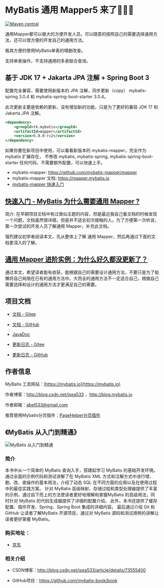 # MyBatis 通用 Mapper5 来了🎉🎉🎉

[![Maven central](https://maven-badges.herokuapp.com/maven-central/tk.mybatis/mapper/badge.svg)](https://maven-badges.herokuapp.com/maven-central/tk.mybatis/mapper)

通用Mapper都可以极大的方便开发人员。可以随意的按照自己的需要选择通用方法，还可以很方便的开发自己的通用方法。

极其方便的使用MyBatis单表的增删改查。

支持单表操作，不支持通用的多表联合查询。

## 基于 JDK 17 + Jakarta JPA 注解 + Spring Boot 3

配置完全兼容，需要使用新版本的 JPA 注解，同步更新（copy） mybatis-spring 3.0.4 和 mybatis-spring-boot-starter 3.0.4。

此次更新主要是依赖的更新，没有增加新的功能，只是为了更好的兼容 JDK 17 和 Jakarta JPA 注解。

```xml
<dependency>
    <groupId>tk.mybatis</groupId>
    <artifactId>mapper</artifactId>
    <version>5.0.0-rc2</version>
</dependency>
```

如果你要在新项目中使用，可以看看新版本的 mybatis-mapper，完全作为 mybatis 扩展存在，
不修改 mybatis, mybatis-spring, mybatis-spring-boot-starter 任何代码，不需要额外配置，可以快速上手。

- mybatis-mapper: https://github.com/mybatis-mapper/mapper
- mybatis-mapper 文档: https://mapper.mybatis.io
- [mybatis-mapper 快速入门](https://mapper.mybatis.io/docs/1.getting-started.html#%E4%BB%8B%E7%BB%8D)

## [**快速入门 - MyBatis 为什么需要通用 Mapper ?**](https://blog.csdn.net/isea533/article/details/83045335)

简介: 在早期项目文档中有过类似主题的内容，但是最近我自己看文档的时候发现一个问题，文档虽然很详细，但是并不适合初次接触的人。为了方便第一次听说，第一次尝试的开发人员了解通用 Mapper，补充此文档。

强烈建议初学者阅读本文，先从整体上了解 通用 Mapper，然后再通过下面的文档更深入的了解。

## [**通用 Mapper 进阶实例：为什么好久都没更新了？**](https://blog.csdn.net/isea533/article/details/104776347)

通过本文，希望读者能有收获，能根据自己的需要设计通用方法，不要只是为了偷懒将自己局限在已有的通用方法中。大而全的通用方法不一定适合自己，根据自己需要选择和设计的通用方法才更满足自己的需要。

## 项目文档

- [文档 - Gitee](https://gitee.com/free/Mapper/wikis/Home)

- [文档 - GitHub](https://github.com/abel533/Mapper/wiki)

- [JavaDoc](https://apidoc.gitee.com/free/Mapper/)

- [更新日志 - Gitee](https://gitee.com/free/Mapper/wikis/changelog)

- [更新日志 - GitHub](https://github.com/abel533/Mapper/wiki/changelog)

## 作者信息

MyBatis 工具网站：[https://mybatis.io](https://mybatis.io)

作者博客：http://blog.csdn.net/isea533 ，http://blog.mybatis.io

作者邮箱：abel533@gmail.com

推荐使用Mybatis分页插件：[PageHelper分页插件](https://github.com/pagehelper/Mybatis-PageHelper)

## 《MyBatis 从入门到精通》

![MyBatis 从入门到精通](https://github.com/mybatis-book/book/raw/master/book.png)

### 简介

本书中从一个简单的 MyBatis 查询入手，搭建起学习 MyBatis 的基础开发环境。 通过全面的示例代码和测试讲解了在 MyBatis XML 方式和注解方式中进行增、删、改、查操作的基本用法，介绍了动态 SQL
在不同方面的应用以及在使用过程中的最佳实践方案。 针对 MyBatis 高级映射、存储过程和类型处理器提供了丰富的示例，通过自下而上的方法使读者更好地理解和掌握MyBatis 的高级用法，同时针对 MyBatis
的代码生成器提供了详细的配置介绍。 此外，本书还提供了缓存配置、插件开发、Spring、Spring Boot 集成的详细内容。 最后通过介绍 Git 和 GitHub 让读者了解MyBatis 开源项目，通过对 MyBatis
源码和测试用例的讲解让读者更好掌握 MyBatis。

### 购买地址：

- [京东](https://item.jd.com/12103309.html)

### 相关介绍

- CSDN博客：http://blog.csdn.net/isea533/article/details/73555400

- GitHub项目：https://github.com/mybatis-book/book
